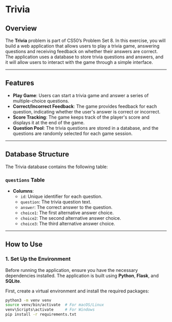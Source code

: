# Trivia

## Overview
The **Trivia** problem is part of CS50’s Problem Set 8. In this exercise, you will build a web application that allows users to play a trivia game, answering questions and receiving feedback on whether their answers are correct. The application uses a database to store trivia questions and answers, and it will allow users to interact with the game through a simple interface.

---

## Features
- **Play Game**: Users can start a trivia game and answer a series of multiple-choice questions.
- **Correct/Incorrect Feedback**: The game provides feedback for each question, indicating whether the user's answer is correct or incorrect.
- **Score Tracking**: The game keeps track of the player's score and displays it at the end of the game.
- **Question Pool**: The trivia questions are stored in a database, and the questions are randomly selected for each game session.

---

## Database Structure
The Trivia database contains the following table:

### **`questions` Table**
- **Columns**:
  - `id`: Unique identifier for each question.
  - `question`: The trivia question text.
  - `answer`: The correct answer to the question.
  - `choice1`: The first alternative answer choice.
  - `choice2`: The second alternative answer choice.
  - `choice3`: The third alternative answer choice.

---

## How to Use

### 1. **Set Up the Environment**
Before running the application, ensure you have the necessary dependencies installed. The application is built using **Python**, **Flask**, and **SQLite**.

First, create a virtual environment and install the required packages:
```bash
python3 -m venv venv
source venv/bin/activate  # For macOS/Linux
venv\Scripts\activate     # For Windows
pip install -r requirements.txt
